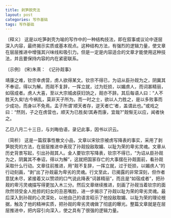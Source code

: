 ```yaml
---
title: 剥笋脱壳法
layout: post
categories: 写作基础
tags: 写作基础
---
```


〔释义〕 这是以吃笋剥壳为喻的写作中的一种结构技法，即在叙事或议论中逐层深入内容，最终揭示实质或基本观点。这种结构方法，有强烈的逻辑力量，使文章在层层推进中增强其兴味线和吸引力。但是一定是内容适合的文章才能使用这种技法，并且要保持内容的内在紧密联系。

〔示例〕 (宋)朱熹： 《记孙觌事》

靖康之难，钦宗幸虏营，虏人欲得某文。钦宗不得已，为诏从臣孙觌为之，阴冀其不奉诏，得以为解。而觌不复辞，一挥立就，过为贬损，以媚虏人，而词甚精丽，如宿成者。虏人大喜，至以大宗城卤获妇饷之，觌亦不辞。其后每语人曰：“人不胜天久矣!古今祸乱，莫非天子所为。而一时之士，欲以人力胜之，是以多败事而少成功，而身以不免焉。孟子所谓‘顺天者存，逆天者亡’者，盖谓此也。”或戏之曰：“然则，子之在虏营也，顺天为已胜矣!其寿而康，宜哉?”觌惭无以应，闻者快之。

乙巳八月二十三日，与刘晦伯语，录记此事，因书以识云。

〔简析〕 这是一篇叙事性散文小品，文章以宋钦宗被虏写降表的事实，采用了剥笋脱壳的方法，在层层推进中表现了孙觌投敌取媚、以耻为荣的卑劣灵魂。文章从历史背景写起，引出孙觌其人。金人要钦宗写降表，钦宗不得已，“为诏从臣孙觌为之，阴冀其不奉诏，得以为解”，这就把国家存亡的大事摆在孙觌面前，看孙觌采取什么行动。文章往前推进，用“觌不复辞，一挥立就，过于贬损，以媚虏人”的行动刻画，“剥”出了孙觌最为卑劣的灵魂。行文至此，已揭露的非常深刻，但作者意犹未尽，紧接着又以赞颂的口气说此降表“词甚精丽”，而且是“如宿成者”，把孙觌的卑污灵魂描写得更加入木三分。然后文章继续推进，刻画了孙觌当着钦宗的面欣然领受金人抢掠的妇女的丑恶嘴脸，进一步揭示了孙觌以耻为荣的卑劣灵魂。最后深入到孙觌的心灵深处，以他自己的语言昭示了他投敌取媚、以耻为荣的理论根据，触及了他的精神实质，把孙觌的卑劣灵魂做了彻底的曝光。整篇文章就是在层层推进中，把内容引向深入，使之具有了很强的逻辑力量。 